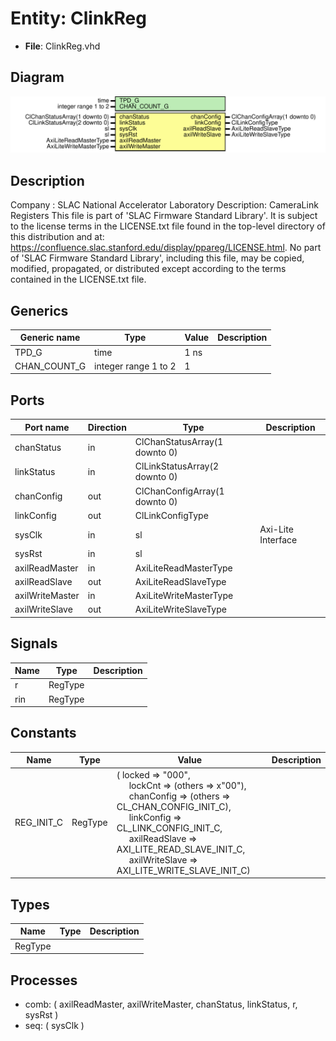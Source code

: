 # Entity: ClinkReg

- **File**: ClinkReg.vhd
## Diagram

![Diagram](ClinkReg.svg "Diagram")
## Description

Company    : SLAC National Accelerator Laboratory
Description:
CameraLink Registers
This file is part of 'SLAC Firmware Standard Library'.
It is subject to the license terms in the LICENSE.txt file found in the
top-level directory of this distribution and at:
   https://confluence.slac.stanford.edu/display/ppareg/LICENSE.html.
No part of 'SLAC Firmware Standard Library', including this file,
may be copied, modified, propagated, or distributed except according to
the terms contained in the LICENSE.txt file.
## Generics

| Generic name | Type                 | Value | Description |
| ------------ | -------------------- | ----- | ----------- |
| TPD_G        | time                 | 1 ns  |             |
| CHAN_COUNT_G | integer range 1 to 2 | 1     |             |
## Ports

| Port name       | Direction | Type                          | Description        |
| --------------- | --------- | ----------------------------- | ------------------ |
| chanStatus      | in        | ClChanStatusArray(1 downto 0) |                    |
| linkStatus      | in        | ClLinkStatusArray(2 downto 0) |                    |
| chanConfig      | out       | ClChanConfigArray(1 downto 0) |                    |
| linkConfig      | out       | ClLinkConfigType              |                    |
| sysClk          | in        | sl                            | Axi-Lite Interface |
| sysRst          | in        | sl                            |                    |
| axilReadMaster  | in        | AxiLiteReadMasterType         |                    |
| axilReadSlave   | out       | AxiLiteReadSlaveType          |                    |
| axilWriteMaster | in        | AxiLiteWriteMasterType        |                    |
| axilWriteSlave  | out       | AxiLiteWriteSlaveType         |                    |
## Signals

| Name | Type    | Description |
| ---- | ------- | ----------- |
| r    | RegType |             |
| rin  | RegType |             |
## Constants

| Name       | Type    | Value                                                                                                                                                                                                                                                                                                                                                                                                                                                                               | Description |
| ---------- | ------- | ----------------------------------------------------------------------------------------------------------------------------------------------------------------------------------------------------------------------------------------------------------------------------------------------------------------------------------------------------------------------------------------------------------------------------------------------------------------------------------- | ----------- |
| REG_INIT_C | RegType |  (       locked         => "000",<br><span style="padding-left:20px">       lockCnt        => (others => x"00"),<br><span style="padding-left:20px">       chanConfig     => (others => CL_CHAN_CONFIG_INIT_C),<br><span style="padding-left:20px">       linkConfig     => CL_LINK_CONFIG_INIT_C,<br><span style="padding-left:20px">       axilReadSlave  => AXI_LITE_READ_SLAVE_INIT_C,<br><span style="padding-left:20px">       axilWriteSlave => AXI_LITE_WRITE_SLAVE_INIT_C) |             |
## Types

| Name    | Type | Description |
| ------- | ---- | ----------- |
| RegType |      |             |
## Processes
- comb: ( axilReadMaster, axilWriteMaster, chanStatus, linkStatus, r,
                   sysRst )
- seq: ( sysClk )
